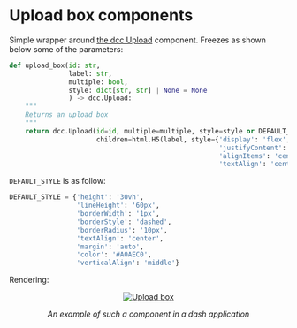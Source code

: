 # Upload box components

Simple wrapper around <a href=https://dash.plotly.com/dash-core-components/upload class="external-link" target="_blank">the dcc Upload</a>
component. Freezes as shown below some of the parameters:

```python
def upload_box(id: str,
               label: str,
               multiple: bool,
               style: dict[str, str] | None = None
               ) -> dcc.Upload:
    """
    Returns an upload box
    """
    return dcc.Upload(id=id, multiple=multiple, style=style or DEFAULT_STYLE,
                      children=html.H5(label, style={'display': 'flex',
                                                     'justifyContent': 'center',
                                                     'alignItems': 'center',
                                                     'textAlign': 'center'}))
```

`DEFAULT_STYLE` is as follow:

```python
DEFAULT_STYLE = {'height': '30vh',
                 'lineHeight': '60px',
                 'borderWidth': '1px',
                 'borderStyle': 'dashed',
                 'borderRadius': '10px',
                 'textAlign': 'center',
                 'margin': 'auto',
                 'color': '#A0AEC0',
                 'verticalAlign': 'middle'}
```

Rendering:

<p align="center">
  <a href="/img/ecodev_front/upload_box.png"><img src="/img/ecodev_front/upload_box.png" alt="Upload box"></a>
</p>
<p align="center">
    <em>An example of such a component in a dash application</em>
</p>
<p align="center">
</p>

